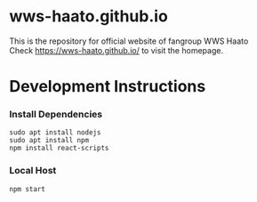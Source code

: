 # wws-haato.github.io

This is the repository for 
official website of fangroup WWS Haato  
Check https://wws-haato.github.io/ to visit the homepage. 

# Development Instructions
### Install Dependencies 

    sudo apt install nodejs
    sudo apt install npm 
    npm install react-scripts

### Local Host

    npm start


